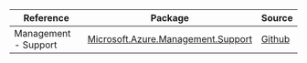 | Reference | Package | Source |
|---|---|---|
|Management - Support|[Microsoft.Azure.Management.Support](https://www.nuget.org/packages/Microsoft.Azure.Management.Support)|[Github](https://github.com/Azure/azure-sdk-for-net)|
